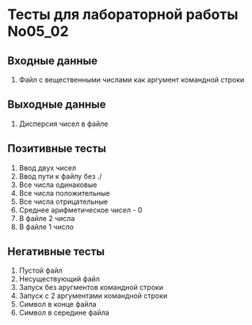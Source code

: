 # Тесты для лабораторной работы No05_02
## Входные данные
1. Файл с вещественными числами как аргумент командной строки
## Выходные данные
1. Дисперсия чисел в файле
## Позитивные тесты
1. Ввод двух чисел
2. Ввод пути к файлу без ./
3. Все числа одинаковые
4. Все числа положительные
5. Все числа отрицательные
6. Среднее арифметическое чисел - 0
7. В файле 2 числа
8. В файле 1 число
## Негативные тесты
1. Пустой файл
2. Несуществующий файл
3. Запуск без аругментов командной строки
4. Запуск с 2 аргументами командной строки
5. Символ в конце файла
6. Символ в середине файла

